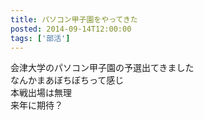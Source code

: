 ```yaml
---
title: パソコン甲子園をやってきた
posted: 2014-09-14T12:00:00
tags: ['部活']
---
```


会津大学のパソコン甲子園の予選出てきました  
なんかまあぼちぼちって感じ  
本戦出場は無理  
来年に期待？  

